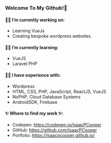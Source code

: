 ### Welcome To My Github!👋
#### 👨‍💻  I’m currently working on: 
* Learning VueJs
* Creating bespoke wordpress websites.
#### 👨‍💻  I’m currently learning: 
* VueJS
* Laravel PHP
#### 👨‍💻  I have experience with:
* Wordpress
* HTML, CSS, PHP, JavaScript, ReactJS, VueJS
* NoPHP, Cloud Database Systems
* AndroidSDK, Firebase

#### ✨ Where to find my work ✨:
* Codepen: https://codepen.io/IsaacPCooper
* GitHub: https://github.com/IsaacPCooper
* Portfolio: https://isaacpcooper.github.io/
<!--
**IsaacPCooper/IsaacPCooper** is a ✨ _special_ ✨ repository because its `README.md` (this file) appears on your GitHub profile.

Here are some ideas to get you started:

- 🔭 I’m currently working on ...
- 🌱 I’m currently learning ...
- 👯 I’m looking to collaborate on ...
- 🤔 I’m looking for help with ...
- 💬 Ask me about ...
- 📫 How to reach me: ...
- 😄 Pronouns: ...
- ⚡ Fun fact: ...
-->
